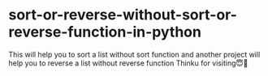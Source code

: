 # sort-or-reverse-without-sort-or-reverse-function-in-python
This will help you to sort a list without sort function and another project will help you to reverse a list without reverse function Thinku for visiting😇🙂
